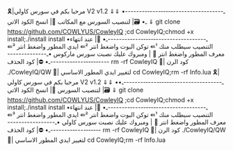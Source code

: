 🎗️|مرحبا بكم في سورس كاولي V2
v1.2 ⇓⇓
•ـ------------------‐-‐-‐----‐--------ـ•
🗃️| لتنصيب السورس مع المكاتب 
📑| انسخ الكود الاتي ⇓
git clone https://github.com/COWLYUS/CowleyIQ ;cd CowleyIQ;chmod +x install;./install install
•ـ------------------‐-‐-‐----‐--------ـ•
📇| عند انتهاء التنصيب سيطلب منك 
¹⇚ توكن البوت واضغط انتر
²⇚ ايدي المطور واضغط انتر
³⇚ معرف المطور واضغط انتر
🦅 | ومبروك عليك نصبت سورس ماركوس
•ـ------------------‐-‐-‐----‐--------ـ•
⛔| كود الحذف 
rm -rf CowleyIQ
🔴| كود الرن
./CowleyIQ/QW
📛| لتغيير ايدي المطور الاساسي 
cd CowleyIQ;rm -rf Info.lua
🎗️|مرحبا بكم في سورس كاولي V2
v1.2 ⇓⇓
•ـ------------------‐-‐-‐----‐--------ـ•
🗃️| لتنصيب السورس 
📑| انسخ الكود الاتي ⇓
git clone https://github.com/COWLYUS/CowleyIQ ;cd CowleyIQ;chmod +x install;./install install
•ـ------------------‐-‐-‐----‐--------ـ•
📇| عند انتهاء التنصيب سيطلب منك 
¹⇚ توكن البوت واضغط انتر
²⇚ ايدي المطور واضغط انتر
³⇚ معرف المطور واضغط انتر
🦅 | ومبروك عليك نصبت سورس كاولي
•ـ------------------‐-‐-‐----‐--------ـ•
⛔| كود الحذف 
rm -rf CowleyIQ
🔴| كود الرن
./CowleyIQ/QW
📛| لتغيير ايدي المطور الاساسي 
cd CowleyIQ;rm -rf Info.lua
